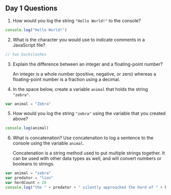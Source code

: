 ## Day 1 Questions

1. How would you log the string `"Hello World!"` to the console?
```JavaScript
console.log("Hello World!")
```

2. What is the character you would use to indicate comments in a JavaScript file?
```JavaScript
// two backslashes
```

3. Explain the difference between an integer and a floating-point number?

     An integer is a whole number (positive, negative, or zero) whereas a floating-point number is a fraction using a decimal.

4. In the space below, create a variable `animal` that holds the string `"zebra"`.
```JavaScript
var animal = "Zebra"
```

5. How would you log the string `"zebra"` using the variable that you created above?
```JavaScript
console.log(animal)
```

6. What is concatenation? Use concatenation to log a sentence to the console using the variable `animal`.

     Concatenation is a string method used to put multiple strings together. It can be used with other data types as well, and will convert numbers or booleans to strings.
```JavaScript
var animal = "zebra"
var predator = "lion"
var herdCount = 20
console.log("the " + predator + " silently approached the herd of " + herdCount + " " + animal + "s")
```
